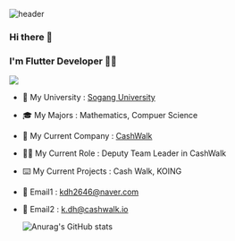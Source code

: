 ![header](https://capsule-render.vercel.app/api?type=wave&color=000000&height=150&section=header&text=ddohKim&fontColor=ff00ffff&fontSize=40&animation=fadeIn)

### Hi there 👋 
### I'm Flutter Developer 👨‍💻
<a href="[VELOG](https://velog.io/@ddoh_k)" target="_blank"><img src="https://img.shields.io/badge/Velog-20C997?style=for-the-badge&logo=velog&logoColor=white"/></a>

- 🏫 My University : [Sogang University](https://sogang.ac.kr/)
- 🎓 My Majors : Mathematics, Compuer Science
- 🔭 My Current Company : [CashWalk](https://cashwalk.com/)
- 👨‍💻 My Current Role : Deputy Team Leader in CashWalk
- ⌨️ My Current Projects : Cash Walk, KOING
- 💬 Email1 : kdh2646@naver.com
- 💬 Email2 : k.dh@cashwalk.io
  
  ![Anurag's GitHub stats](https://github-readme-stats.vercel.app/api?username=ddohKim&show_icons=true&theme=radical)

